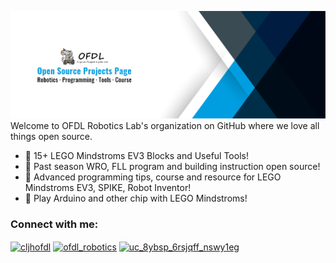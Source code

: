<!--![](https://github.com/microsoft/.github/raw/main/images/open-at-microsoft.png)## OFDL Robotics Lab Taiwan-->

![](https://github.com/ofdl-robotics-tw/.github/raw/main/profile/github%20profile%20banner.png)
Welcome to OFDL Robotics Lab's organization on GitHub where we love all things open source.

* 💠 15+ LEGO Mindstroms EV3 Blocks and Useful Tools!
* 🤖 Past season WRO, FLL program and building instruction open source!
* 📖 Advanced programming tips, course and resource for LEGO Mindstroms EV3, SPIKE, Robot Inventor!
* 🔨 Play Arduino and other chip with LEGO Mindstroms!

<h3 align="left">Connect with me:</h3>
<p align="left">
<a href="https://fb.com/cljhofdl" target="blank"><img align="center" src="https://raw.githubusercontent.com/rahuldkjain/github-profile-readme-generator/master/src/images/icons/Social/facebook.svg" alt="cljhofdl" height="30" width="40" /></a>
<a href="https://instagram.com/ofdl_robotics" target="blank"><img align="center" src="https://raw.githubusercontent.com/rahuldkjain/github-profile-readme-generator/master/src/images/icons/Social/instagram.svg" alt="ofdl_robotics" height="30" width="40" /></a>
<a href="https://www.youtube.com/channel/UC_8ybSp_6RSJqFF_nSWy1eg" target="blank"><img align="center" src="https://raw.githubusercontent.com/rahuldkjain/github-profile-readme-generator/master/src/images/icons/Social/youtube.svg" alt="uc_8ybsp_6rsjqff_nswy1eg" height="30" width="40" /></a>
</p>
